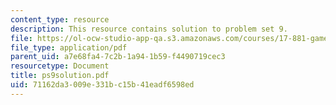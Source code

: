 ```yaml
---
content_type: resource
description: This resource contains solution to problem set 9.
file: https://ol-ocw-studio-app-qa.s3.amazonaws.com/courses/17-881-game-theory-and-political-theory-fall-2004/71162da3009e331bc15b41eadf6598ed_ps9solution.pdf
file_type: application/pdf
parent_uid: a7e68fa4-7c2b-1a94-1b59-f4490719cec3
resourcetype: Document
title: ps9solution.pdf
uid: 71162da3-009e-331b-c15b-41eadf6598ed
---
```

